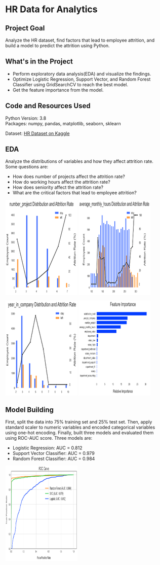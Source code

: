 # HR Data for Analytics


## Project Goal
Analyze the HR dataset, find factors that lead to employee attrition, and build a model to predict the attrition using Python.


## What's in the Project
- Perform exploratory data analysis(EDA) and visualize the findings.
- Optimize Logistic Regression, Support Vector, and Random Forest Classifier using GridSearchCV to reach the best model.
- Get the feature importance from the model.


## Code and Resources Used
Python Version: 3.8 <br>
Packages: numpy, pandas, matplotlib, seaborn, sklearn

Dataset: [HR Dataset on Kaggle](https://www.kaggle.com/datasets/jacksonchou/hr-data-for-analytics?datasetId=236694&sortBy=voteCount)


## EDA
Analyze the distributions of variables and how they affect attrition rate. Some questions are:
- How does number of projects affect the attrition rate?
- How do working hours affect the attrition rate?
- How does seniority affect the attrition rate?
- What are the critical factors that lead to employee attrition?

<p align="left" width="100%">
    <img width="45%" height=300 src="images/projects_attrition.png"> 
    <img width="45%" height=300 src="images/hours_attrition.png"> 
    
</p>
<p align="left" width="100%">    
    <img width="45%" height=300 src="images/seniority_attrition.png"> 
    <img width="45%" height=300 src="images/feature_importance.png"> 
</p>

## Model Building
First, split the data into 75% training set and 25% test set. Then, apply standard scaler to numeric variables and encoded categorical variables using one-hot encoding.  Finally, built three models and evaluated them using ROC-AUC score. Three models are:
- Logistic Regression: AUC = 0.812
- Support Vector Classifier: AUC = 0.979
- Random Forest Classifier: AUC = 0.984

<p align="left" width="100%">    
    <img width="45%" height=300 src="images/roc_auc.png">
</p>
